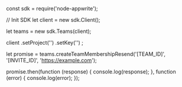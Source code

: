 const sdk = require('node-appwrite');

// Init SDK
let client = new sdk.Client();

let teams = new sdk.Teams(client);

client
    .setProject('')
    .setKey('')
;

let promise = teams.createTeamMembershipResend('[TEAM_ID]', '[INVITE_ID]', 'https://example.com');

promise.then(function (response) {
    console.log(response);
}, function (error) {
    console.log(error);
});